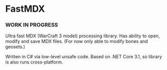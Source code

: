 # FastMDX

### WORK IN PROGRESS

Ultra fast MDX (WarCraft 3 model) processing library. Has ability to open, modify and save MDX files. (For now only able to modify bones and geosets.)

Written in C# via low-level unsafe code. Based on .NET Core 3.1, so library is also runs cross-platform.
